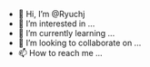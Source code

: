 - 👋 Hi, I’m @Ryuchj
- 👀 I’m interested in ...
- 🌱 I’m currently learning ...
- 💞️ I’m looking to collaborate on ...
- 📫 How to reach me ...

<!---
Ryuchj/Ryuchj is a ✨ special ✨ repository because its `README.md` (this file) appears on your GitHub profile.
You can click the Preview link to take a look at your changes.
--->
